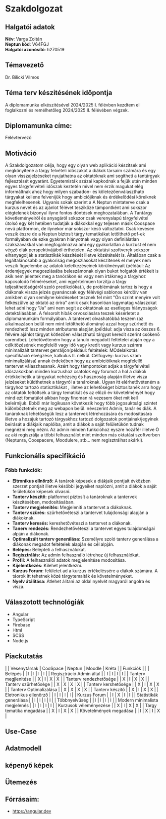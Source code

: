 # **Szakdolgozat**

## Halgatói adatok
**Név**: Varga Zoltán  
**Neptun kód**: V64FGJ  
**Halgatói azonósító**: h270519  
## Témavezető
Dr. Bilicki Vilmos    
## Téma terv készitésének időpontja
A diplomamunka elkészitésével 2024/2025 I. félévben kezdtem el foglalkozni és remélhetőleg 2024/2025 II. félévében végzek.
## Diplomamunka címe:
Félévtervező
## Motiváció
A Szakdolgozatom célja, hogy egy olyan web aplikáció készitsek ami megkönyitené a tárgy felvételi időszakot a diákok társaim számára és egy olyan visszajelzéseket nyujathatna az oktatóknak ami segítheti a tantárgyak fejlesztését egyaránt.
Egyetemisták százai kapkodnak a fejük után minden egyes tárgyfelvételi időszak keztetén mivel nem érzik magukat elég informáltnak ahoz hogy milyen szabadon- és köletezőenválasztható tárgyakat kellene felvenijük hogy ambiciójiknak és érdékelödési köreiknek megfelelhesenek. Ugyanis sokak szerint a A Neptun mintaterve csak a kurzus nevét és az ajánlot félévet tesziközé támpontként ami sokszor elégtelenek bizonyul ilyne fontos döntések meghozatalában. A Tantárgy követleményeiről és anyagáról sokszor csak verenyalapú tárgyfelvétel útolsó egy két hetében tudatják a diákokkal egy teljesen másik Coospace nevü platformon, de ilynekor már sokszor késő változtatni. Csak kevesen veszik észre de a Neptun biztosít tárgy tematikákat letölthető pdf-ek formályában de ezke gyakran hiányotnak vagy olyan definiálatlan szakszavakkal van megfogalmazva ami egy gyakorlatlan a kurzust el nem végző diák perspektivájából érthetelen. Az oktatási szoftverek sokszor elhanyagolják a statisztikák készitését illetve közétételét is. Általában csak a legáltalánosabb a gyakoriság megoszlásokat készitenek el melyek nem veszik figyelembe az adatok keletkezéseinek körülményait (például: Az érdemjegyek megoszlásába beleszámonak olyan bukot holgatók értékeit is akik nem jelentek meg a tanórákon és vagy nem írtákmeg a tárgyhoz kapcsolodó felméréseket, ami egyértelmüen torzitja a tárgy teljesíthetőségéről szoló predikciókat.), de problémának tartoz is hogy a diákonak vissza jelzés gyanáncsak egy félévégi sablonos kérdöív van amikben olyan semilyne kérdéseket tesznek fel mint "Ön szrint menyire volt felkészülve az oktató az órira" amik csak hasonlóan lagymatag válaszokat lehet adni hogy "Ja" ami nem segít az oktatónak az esetleges hiányoságok detektálásában.
A felsorolt hibák orvosolására teszek késérletet a diplomamunkám formályában. 
A tantervet olvashatóbbá teszem (az alkalmazáson belül nem mint letölthető álomány) azzal hogy szürhető és rendezhető lesz minden atributuma alapján,(például: adja visza az összes 6. félvére ajánlot tárgyat kötlezően választható tárgyat keredit szerint csökenő sorendbe). 
Lehetővéteném hogy a tanuló megadott feltételei alpján egy a célkitözésének megfelelő vagy idő vagy kredit vagy kurzus számra minimalizált tantervet genráljon(például: feltételek: MOdelalkotás specifikáció elvégzése, kalkulus II. nélkül. Célfügvéy: kurzus szám minimalizálása) annak érdekében hogy az amibicióiknak megfelellő tantervet válaszhasanak.
Azért hogy támpontokat adjak a tárgyfelvételi idöszakokban minden kurzushoz csatolok egy forumot a hol a diákok értékkelhetik a tárgyakat nehézség és hasznoság alapján illetve visza jelzéseket küldthetnek a tárgyról a tanároknak. Ugyan itt elérhetővéteném a tárgyhoz tartozó statisztikákat , illetve az lehetőséget biztositanék arra hogy az oktatók feltöltsék a tárgy tematikát és az előző év követelményét hogy mind ezt fomatálot alkban hogy finoman rá vezesem öket mit kell beleírnijuk.
Ebből már logikusan következik hogy több jogosuktsági szintet különböztetnék meg az webapon belül. névszerint Admin, tanár és diák. A tanároknak lehetőségük lesz a tantervek létrehozására és modosítására illetve a hozájuk tartozó tárgyakhoz tartozó dolgozatok pontjainak/jegyinek beirását a diákjaik naplóiba, amit a diákok a saját felületükön tudnak megnézni meg nézni. Az admin minden funkcióhoz eyszre hozáfér illetve Ö az aki regiszrálja a többi felhasználot mint minden más oktatási szoftverben (Neptunra, Coospacere, Moodulere, stb... nem regisztrálhat akárki).     
## Funkcionális specifikáció
### Föbb funkciók:
- **Eltronikus ellnörző:** A tanárok képesek a diákjaik pontjait évközben szerzet pontjait illetve késöbbi jegyeiket naplózni, amit a diákok a saját felületükön képesek olvasni.  
- **Tanterv készitő:** platformot piztosít a tanároknak a tantervek készitésében, modosításában.  
- **Tanterv megjelenités:** Megjeleniti a tantervet a diákoknak.  
- **Tanterv szürés:** szürhetővéteszi a tantervet tulajdonsági alapján a diákoknak.  
- **Tanterv keresés:** kereshetővéteszi a tantervet a diákonak.  
- **Tanerv rendezés:** Rendezhetővéteszi a tantervet egyes tulajdonságai alpján a diákonak.  
- **Optimalizált tanterv generálása:** Személyre szoló tanterv generálása a diákonak megadot feltételek alapján és cél alpján.  
- **Belépés:** Belépteti a felhasználokat.  
- **Regisztrálás:** Az admin felhasználó létrehoz új felhasználókat.  
- **Profil:** A felhasználói adatok megjelenitése modosítása.  
- **Kijelentkezés:** Kilehet jelentkezni.  
- **Kurzus Forum:** felületet ad a kurzus értékeléssére a diákok számára. A táorok itt tehetnek közé tárgytemaiták és követelményeket.  
- **Nyelv átálitása:** Átlehet álitani az oldal nyelvét magyaról angolra és visza.  
## Válaszotott technológiák
- Angular  
- TypeScript  
- Firebase  
- Html  
- SCSS  
- Node.js  
## Piackutatás
| | Vesenytársak | CooSpace | Neptun | Moodle | Kréta |
| Funkciók | |
| Belépés |  | I | I | I | I |
| Regisztráció Admin által |  | I | I | I | I |
| Tanterv megjlenitése |  | X | I | X | X |
| Tanterv rendezhetősége |  | X | I | X | X |
| Tanterv szürhetősége |  | X | X | X | X |
| Tanterv kershetősége |  | X | I | X | X |
| Tanterv Optimalizálása |  | X | X | X | X |
| Tanterv készitő |  | X | I | X | X |
| Eletronikus ellenörző |  | I | I | I | I |
| Kurzus Forum |  | I | X | I | I |
| Statistikák generálása |  | I | I | I | I |
| Többnyelvűség |  | I | I | I | I |
| Modern minimalista megjelenés |  | I | I | I | I |
| Kurzusok véleményezése |  | X | I | X | X |
| Tárgy tematika megadása |  | X | I | X | X |
| Követelmények megadása |  | I | X | I | X |
## Use-Case
## Adatmodell
## képenyő képek
## Ütemezés 
## Fórrásaim:
- https://angular.dev  
